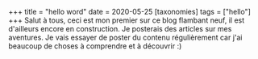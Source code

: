 +++
title = "hello word"
date = 2020-05-25
[taxonomies]
tags = ["hello"]
+++
Salut à tous, ceci est mon premier sur ce blog flambant neuf, il est d'ailleurs encore en construction. Je posterais des articles sur mes aventures.
Je vais essayer de poster du contenu régulièrement car j'ai beaucoup de choses à comprendre et à découvrir :)
